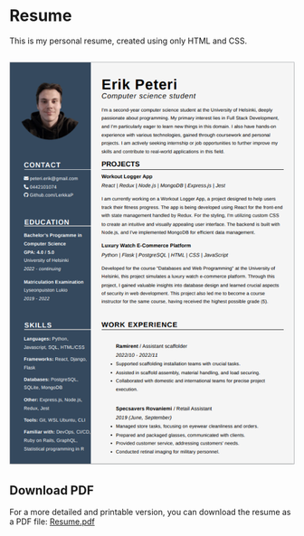 # Resume

This is my personal resume, created using only HTML and CSS.

## ![Resume](Resume.png)

## Download PDF

For a more detailed and printable version, you can download the resume as a PDF file: [Resume.pdf](Resume.pdf)

